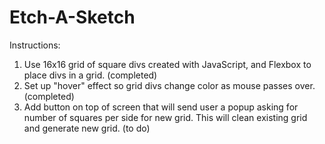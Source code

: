 # Etch-A-Sketch

Instructions:
1. Use 16x16 grid of square divs created with JavaScript, and Flexbox to
   place divs in a grid. (completed)
2. Set up "hover" effect so grid divs change color as mouse passes over.
   (completed)
3. Add button on top of screen that will send user a popup asking for
   number of squares per side for new grid. This will clean existing grid
   and generate new grid. (to do)